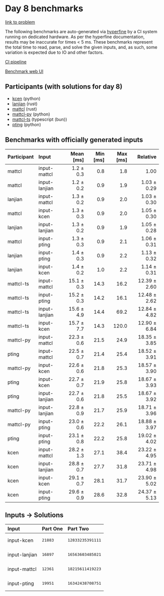 # Day 8 benchmarks

[link to problem](https://adventofcode.com/2023/day/8)

The following benchmarks are auto-generated via
[hyperfine](https://github.com/sharkdp/hyperfine) by a CI system running on
dedicated hardware. As per the hyperfine documentation, results may be
inaccurate for times < 5 ms. These benchmarks represent the total time to read,
parse, and solve the given inputs, and, as such, some variation is expected due
to IO and other factors.

[CI pipeline](http://ci.papercode.net:8080/teams/main/pipelines/aoc2023)

[Benchmark web UI](https://aoc.ancalagon.black)


## Participants (with solutions for day 8)

- [kcen](https://github.com/kcen/aoc2023) (python)
- [lanjian](https://github.com/lanjian/aoc-2023) (rust)
- [mattcl](https://github.com/mattcl/aoc2023) (rust)
- [mattcl-py](https://github.com/mattcl/aoc2023-py) (python)
- [mattcl-ts](https://github.com/mattcl/aoc2023-js) (typescript (bun))
- [pting](https://github.com/pting/aoc2023) (python)


## Benchmarks with officially generated inputs

| Participant | Input | Mean [ms] | Min [ms] | Max [ms] | Relative |
|:---|:---|---:|---:|---:|---:|
| mattcl | input-mattcl | 1.2 ± 0.3 | 0.8 | 1.8 | 1.00 |
| mattcl | input-lanjian | 1.2 ± 0.2 | 0.9 | 1.9 | 1.03 ± 0.29 |
| lanjian | input-mattcl | 1.3 ± 0.2 | 0.9 | 2.0 | 1.03 ± 0.30 |
| mattcl | input-kcen | 1.3 ± 0.3 | 0.9 | 2.0 | 1.05 ± 0.30 |
| lanjian | input-lanjian | 1.3 ± 0.2 | 0.9 | 1.9 | 1.05 ± 0.28 |
| mattcl | input-pting | 1.3 ± 0.3 | 0.9 | 2.1 | 1.06 ± 0.31 |
| lanjian | input-pting | 1.4 ± 0.3 | 0.9 | 2.2 | 1.13 ± 0.32 |
| lanjian | input-kcen | 1.4 ± 0.2 | 1.0 | 2.2 | 1.14 ± 0.31 |
| mattcl-ts | input-mattcl | 15.1 ± 0.3 | 14.3 | 16.2 | 12.39 ± 2.60 |
| mattcl-ts | input-pting | 15.2 ± 0.3 | 14.2 | 16.1 | 12.48 ± 2.62 |
| mattcl-ts | input-lanjian | 15.6 ± 4.9 | 14.4 | 69.2 | 12.84 ± 4.82 |
| mattcl-ts | input-kcen | 15.7 ± 7.7 | 14.3 | 120.0 | 12.90 ± 6.84 |
| mattcl-py | input-mattcl | 22.3 ± 0.6 | 21.5 | 24.9 | 18.35 ± 3.85 |
| pting | input-mattcl | 22.5 ± 0.7 | 21.4 | 25.4 | 18.52 ± 3.91 |
| mattcl-py | input-kcen | 22.6 ± 0.6 | 21.8 | 25.3 | 18.57 ± 3.90 |
| pting | input-kcen | 22.7 ± 0.7 | 21.9 | 25.8 | 18.67 ± 3.93 |
| pting | input-lanjian | 22.7 ± 0.6 | 21.8 | 25.5 | 18.67 ± 3.92 |
| mattcl-py | input-lanjian | 22.8 ± 0.9 | 21.7 | 25.9 | 18.71 ± 3.96 |
| mattcl-py | input-pting | 23.0 ± 0.6 | 22.2 | 26.1 | 18.88 ± 3.97 |
| pting | input-pting | 23.1 ± 0.8 | 22.2 | 25.8 | 19.02 ± 4.02 |
| kcen | input-mattcl | 28.2 ± 1.3 | 27.1 | 38.4 | 23.22 ± 4.95 |
| kcen | input-lanjian | 28.8 ± 0.7 | 27.7 | 31.8 | 23.71 ± 4.98 |
| kcen | input-kcen | 29.1 ± 0.7 | 28.1 | 31.7 | 23.90 ± 5.02 |
| kcen | input-pting | 29.6 ± 0.9 | 28.6 | 32.8 | 24.37 ± 5.13 |


## Inputs -> Solutions

| Input | Part One | Part Two |
|:---|:---|:---|
|input-kcen|<pre>21883</pre>|<pre>12833235391111</pre>|
|input-lanjian|<pre>16897</pre>|<pre>16563603485021</pre>|
|input-mattcl|<pre>12361</pre>|<pre>18215611419223</pre>|
|input-pting|<pre>19951</pre>|<pre>16342438708751</pre>|